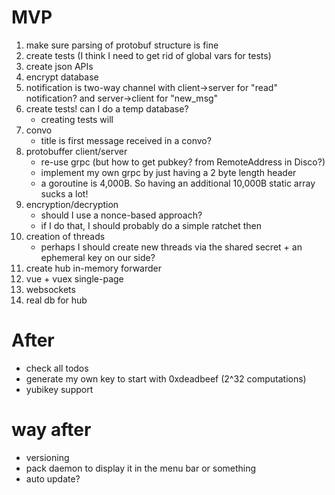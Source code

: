 # MVP

1. make sure parsing of protobuf structure is fine
2. create tests (I think I need to get rid of global vars for tests)
1. create json APIs 
1. encrypt database
2. notification is two-way channel with client->server for "read" notification? and server->client for "new_msg"
1. create tests! can I do a temp database?
    - creating tests will
1. convo
    - title is first message received in a convo?
1. protobuffer client/server 
    - re-use grpc (but how to get pubkey? from RemoteAddress in Disco?)
    - implement my own grpc by just having a 2 byte length header
    - a goroutine is 4,000B. So having an additional 10,000B static array sucks a lot!
1. encryption/decryption
    - should I use a nonce-based approach?
    - if I do that, I should probably do a simple ratchet then
1. creation of threads
    - perhaps I should create new threads via the shared secret + an ephemeral key on our side?
1. create hub in-memory forwarder
1. vue + vuex single-page
5. websockets
6. real db for hub



# After

* check all todos
* generate my own key to start with 0xdeadbeef (2^32 computations)
* yubikey support

# way after

* versioning
* pack daemon to display it in the menu bar or something
* auto update?